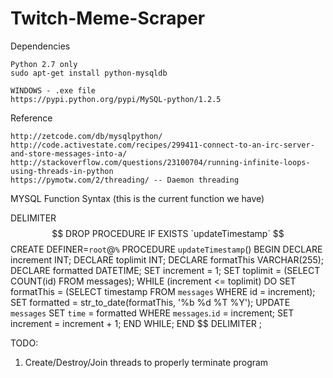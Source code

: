 # Twitch-Meme-Scraper
Dependencies
```
Python 2.7 only
sudo apt-get install python-mysqldb

WINDOWS - .exe file
https://pypi.python.org/pypi/MySQL-python/1.2.5

```

Reference
```
http://zetcode.com/db/mysqlpython/
http://code.activestate.com/recipes/299411-connect-to-an-irc-server-and-store-messages-into-a/
http://stackoverflow.com/questions/23100704/running-infinite-loops-using-threads-in-python
https://pymotw.com/2/threading/ -- Daemon threading

```
MYSQL Function Syntax
(this is the current function we have)

DELIMITER $$
DROP PROCEDURE IF EXISTS `updateTimestamp` $$
CREATE DEFINER=`root`@`%` PROCEDURE `updateTimestamp`()
BEGIN
DECLARE increment INT;
DECLARE toplimit INT;
DECLARE formatThis VARCHAR(255);
DECLARE formatted DATETIME;
SET increment = 1;
SET toplimit = (SELECT COUNT(id) FROM messages);
WHILE (increment <= toplimit) DO
    SET formatThis = (SELECT timestamp FROM `messages` WHERE id = increment);
    SET formatted = str_to_date(formatThis, '%b %d %T %Y');
    UPDATE `messages` SET `time` = formatted WHERE `messages`.`id` = increment;
    SET increment = increment + 1;
  END WHILE;
END $$
DELIMITER ;

TODO: 
  1. Create/Destroy/Join threads to properly terminate program


